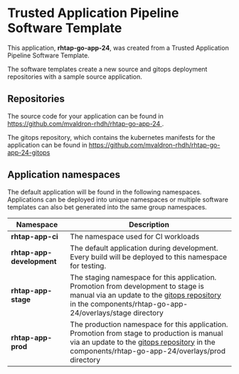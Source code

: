 # Trusted Application Pipeline Software Template

This application, **rhtap-go-app-24**, was created from a Trusted Application Pipeline Software Template.

The software templates create a new source and gitops deployment repositories with a sample source application. 

## Repositories

The source code for your application can be found in [https://github.com/mvaldron-rhdh/rhtap-go-app-24 ](https://github.com/mvaldron-rhdh/rhtap-go-app-24 ).
 
The gitops repository, which contains the kubernetes manifests for the application can be found in 
[https://github.com/mvaldron-rhdh/rhtap-go-app-24-gitops ](https://github.com/mvaldron-rhdh/rhtap-go-app-24-gitops ) 

## Application namespaces 

The default application will be found in the following namespaces. Applications can be deployed into unique namespaces or multiple software templates can also bet generated into the same group namespaces.  

|  Namespace   |  Description   |  
| -------- | -------- |
| **rhtap-app-ci** | The namespace used for CI workloads |
| **rhtap-app-development** | The default application during development. Every build will be deployed to this namespace for testing. |
| **rhtap-app-stage** | The staging namespace for this application. Promotion from development to stage is manual via an update to the [gitops repository](https://github.com/mvaldron-rhdh/rhtap-go-app-24-gitops ) in the components/rhtap-go-app-24/overlays/stage directory |
| **rhtap-app-prod** | The production namespace for this application. Promotion from stage to production is manual via an update to the [gitops repository](https://github.com/mvaldron-rhdh/rhtap-go-app-24-gitops ) in the components/rhtap-go-app-24/overlays/prod directory |